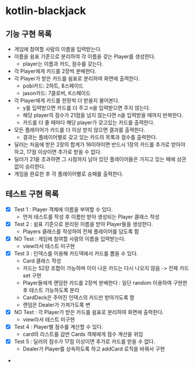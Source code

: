 # kotlin-blackjack

## 기능 구현 목록
- 게임에 참여할 사람의 이름을 입력받는다.
- 이름을 쉼표 기준으로 분리하여 각 이름을 갖는 Player를 생성한다.
  - player는 이름과 카드, 점수를 갖는다.
- 각 Player에게 카드를 2장씩 분배한다.
- 각 Player가 받은 카드를 쉼표로 분리하여 화면에 출력한다. 
  - pobi카드: 2하트, 8스페이드 
  - jason카드: 7클로버, K스페이드
- 각 Player에게 카드를 한장씩 더 받을지 물어본다.
  - y를 입력받으면 카드를 더 주고 n을 입력받으면 주지 않는다.
  - 해당 player의 점수가 21점을 넘지 않는다면 n을 입력받을 때까지 반복한다.
  - 카드를 더 줄 때마다 해당 player가 갖고있는 카드를 출력한다. 
- 모든 플레이어가 카드를 더 이상 받지 않으면 결과를 출력한다.
  - 결과는 플레이어별로 갖고 있는 카드의 목록과 점수를 출력한다.
- 딜러는 처음에 받은 2장의 합계가 16이하이면 반드시 1장의 카드를 추가로 받아야 하고, 17점 이상이면 추가로 받을 수 없다. 
- 딜러가 21을 초과하면 그 시점까지 남아 있던 플레이어들은 가지고 있는 패에 상관 없이 승리한다. 
- 게임을 완료한 후 각 플레이어별로 승패를 출력한다.

## 테스트 구현 목록
- [x] Test 1 : Player 객체에 이름을 부여할 수 있다.
  - 먼저 테스트를 작성 후 이름만 받아 생성되는 Player 클래스 작성
- [x] Test 2 : 쉼표 기준으로 분리된 이름을 받아 Player들을 생성한다.
  - Players 클래스를 작성하여 전체 플레이어를 담도록 함
- [x] NO Test : 게임에 참여할 사람의 이름을 입력받는다.
  - view라서 테스트 미구현
- [x] Test 3 : 인덱스를 이용해 카드덱에서 카드를 뽑을 수 있다. 
  - Card 클래스 작성
  - 카드는 52장 조합이 가능하며 이미 나온 카드는 다시 나오지 않음 -> 전체 카드 set 구현
  - Player들에게 랜덤한 카드를 2장씩 분배한다 : 일단 random 이용하여 구현한 후 테스트 가능하도록 분리
  - CardDeck은 주어진 인덱스의 카드만 받아가도록 함
  - 랜덤은 Dealer가 가져가도록 변
- [x] NO Test : 각 Player가 받은 카드를 쉼표로 분리하여 화면에 출력한다.
  - view라서 테스트 미구현
- [x] Test 4 : Player별 점수를 계산할 수 있다.
  - card의 리스트를 감싼 Cards 객체에게 점수 계산을 위임
- [x] Test 5 : 딜러의 점수가 17점 이상이면 추가로 카드를 받을 수 없다.
  - Dealer가 Player를 상속하도록 하고 addCard 로직을 바꿔서 구현
- 

